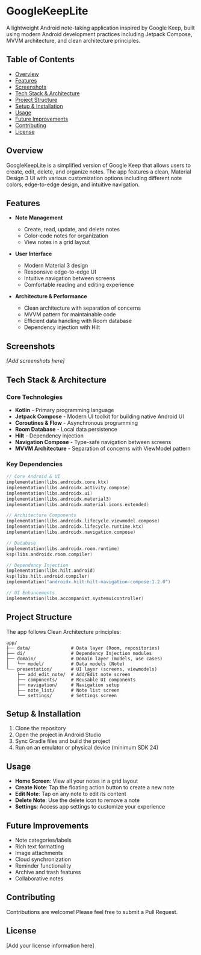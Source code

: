 # GoogleKeepLite

A lightweight Android note-taking application inspired by Google Keep, built using modern Android development practices including Jetpack Compose, MVVM architecture, and clean architecture principles.

## Table of Contents
- [Overview](#overview)
- [Features](#features)
- [Screenshots](#screenshots)
- [Tech Stack & Architecture](#tech-stack--architecture)
- [Project Structure](#project-structure)
- [Setup & Installation](#setup--installation)
- [Usage](#usage)
- [Future Improvements](#future-improvements)
- [Contributing](#contributing)
- [License](#license)

## Overview

GoogleKeepLite is a simplified version of Google Keep that allows users to create, edit, delete, and organize notes. The app features a clean, Material Design 3 UI with various customization options including different note colors, edge-to-edge design, and intuitive navigation.

## Features

- **Note Management**
  - Create, read, update, and delete notes
  - Color-code notes for organization
  - View notes in a grid layout

- **User Interface**
  - Modern Material 3 design
  - Responsive edge-to-edge UI
  - Intuitive navigation between screens
  - Comfortable reading and editing experience

- **Architecture & Performance**
  - Clean architecture with separation of concerns
  - MVVM pattern for maintainable code
  - Efficient data handling with Room database
  - Dependency injection with Hilt

## Screenshots

*[Add screenshots here]*

## Tech Stack & Architecture

### Core Technologies
- **Kotlin** - Primary programming language
- **Jetpack Compose** - Modern UI toolkit for building native Android UI
- **Coroutines & Flow** - Asynchronous programming
- **Room Database** - Local data persistence
- **Hilt** - Dependency injection
- **Navigation Compose** - Type-safe navigation between screens
- **MVVM Architecture** - Separation of concerns with ViewModel pattern

### Key Dependencies
```kotlin
// Core Android & UI
implementation(libs.androidx.core.ktx)
implementation(libs.androidx.activity.compose)
implementation(libs.androidx.ui)
implementation(libs.androidx.material3)
implementation(libs.androidx.material.icons.extended)

// Architecture Components
implementation(libs.androidx.lifecycle.viewmodel.compose)
implementation(libs.androidx.lifecycle.runtime.ktx)
implementation(libs.androidx.navigation.compose)

// Database
implementation(libs.androidx.room.runtime)
ksp(libs.androidx.room.compiler)

// Dependency Injection
implementation(libs.hilt.android)
ksp(libs.hilt.android.compiler)
implementation("androidx.hilt:hilt-navigation-compose:1.2.0")

// UI Enhancements
implementation(libs.accompanist.systemuicontroller)
```

## Project Structure

The app follows Clean Architecture principles:

```
app/
├── data/               # Data layer (Room, repositories)
├── di/                 # Dependency Injection modules
├── domain/             # Domain layer (models, use cases)
│   └── model/          # Data models (Note)
└── presentation/       # UI layer (screens, viewmodels)
    ├── add_edit_note/  # Add/Edit note screen
    ├── components/     # Reusable UI components
    ├── navigation/     # Navigation setup
    ├── note_list/      # Note list screen
    └── settings/       # Settings screen
```

## Setup & Installation

1. Clone the repository
2. Open the project in Android Studio
3. Sync Gradle files and build the project
4. Run on an emulator or physical device (minimum SDK 24)

## Usage

- **Home Screen**: View all your notes in a grid layout
- **Create Note**: Tap the floating action button to create a new note
- **Edit Note**: Tap on any note to edit its content
- **Delete Note**: Use the delete icon to remove a note
- **Settings**: Access app settings to customize your experience

## Future Improvements

- Note categories/labels
- Rich text formatting
- Image attachments
- Cloud synchronization
- Reminder functionality
- Archive and trash features
- Collaborative notes

## Contributing

Contributions are welcome! Please feel free to submit a Pull Request.

## License

[Add your license information here]
